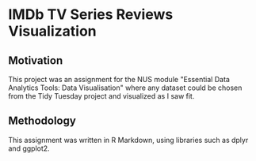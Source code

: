 # IMDb TV Series Reviews Visualization

## Motivation

This project was an assignment for the NUS module "Essential Data Analytics Tools: Data Visualisation" where any dataset could be chosen from the Tidy Tuesday project and visualized as I saw fit.

## Methodology

This assignment was written in R Markdown, using libraries such as dplyr and ggplot2.
